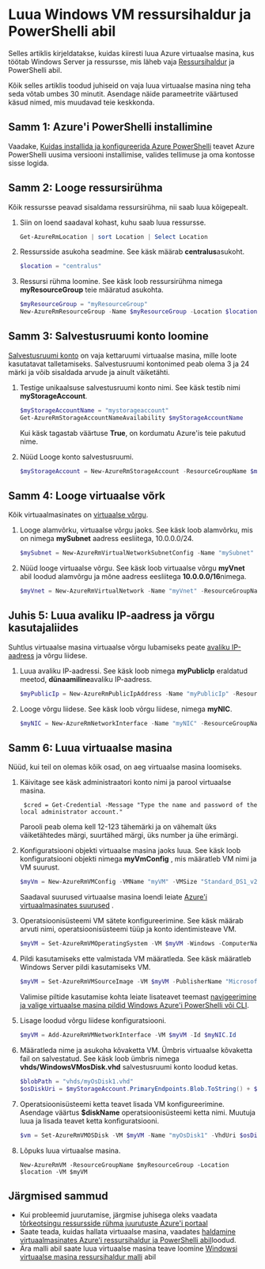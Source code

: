 <properties
    pageTitle="Azure'i VM, mis PowerShelli abil luua | Microsoft Azure'i"
    description="PowerShelli kasutamine Azure ja Azure ressursihaldur kerge vaevaga luua uus VM, kus töötab Windows Server."
    services="virtual-machines-windows"
    documentationCenter=""
    authors="davidmu1"
    manager="timlt"
    editor=""
    tags="azure-resource-manager"/>

<tags
    ms.service="virtual-machines-windows"
    ms.workload="na"
    ms.tgt_pltfrm="na"
    ms.devlang="na"
    ms.topic="get-started-article"
    ms.date="10/21/2016"
    ms.author="davidmu"/>

# <a name="create-a-windows-vm-using-resource-manager-and-powershell"></a>Luua Windows VM ressursihaldur ja PowerShelli abil

Selles artiklis kirjeldatakse, kuidas kiiresti luua Azure virtuaalse masina, kus töötab Windows Server ja ressursse, mis läheb vaja [Ressursihaldur](../azure-resource-manager/resource-group-overview.md) ja PowerShelli abil. 

Kõik selles artiklis toodud juhiseid on vaja luua virtuaalse masina ning teha seda võtab umbes 30 minutit. Asendage näide parameetrite väärtused käsud nimed, mis muudavad teie keskkonda.

## <a name="step-1-install-azure-powershell"></a>Samm 1: Azure'i PowerShelli installimine

Vaadake, [Kuidas installida ja konfigureerida Azure PowerShelli](../powershell-install-configure.md) teavet Azure PowerShelli uusima versiooni installimise, valides tellimuse ja oma kontosse sisse logida.
        
## <a name="step-2-create-a-resource-group"></a>Samm 2: Looge ressursirühma

Kõik ressursse peavad sisaldama ressursirühma, nii saab luua kõigepealt.  

1. Siin on loend saadaval kohast, kuhu saab luua ressursse.

    ```powershell
    Get-AzureRmLocation | sort Location | Select Location
    ```

2. Ressursside asukoha seadmine. See käsk määrab **centralus**asukoht.

    ```powershell
    $location = "centralus"
    ```
    
3. Ressursi rühma loomine. See käsk loob ressursirühma nimega **myResourceGroup** teie määratud asukohta.

    ```powershell
    $myResourceGroup = "myResourceGroup"
    New-AzureRmResourceGroup -Name $myResourceGroup -Location $location
    ```
    
## <a name="step-3-create-a-storage-account"></a>Samm 3: Salvestusruumi konto loomine

[Salvestusruumi konto](../storage/storage-introduction.md) on vaja kettaruumi virtuaalse masina, mille loote kasutatavat talletamiseks. Salvestusruumi kontonimed peab olema 3 ja 24 märki ja võib sisaldada arvude ja ainult väiketähti.

1. Testige unikaalsuse salvestusruumi konto nimi. See käsk testib nimi **myStorageAccount**.

    ```powershell
    $myStorageAccountName = "mystorageaccount"
    Get-AzureRmStorageAccountNameAvailability $myStorageAccountName
    ```
    
    Kui käsk tagastab väärtuse **True**, on kordumatu Azure'is teie pakutud nime. 
    
2. Nüüd Looge konto salvestusruumi.
    
    ```powershell    
    $myStorageAccount = New-AzureRmStorageAccount -ResourceGroupName $myResourceGroup -Name $myStorageAccountName -SkuName "Standard_LRS" -Kind "Storage" -Location $location
    ```
    
## <a name="step-4-create-a-virtual-network"></a>Samm 4: Looge virtuaalse võrk

Kõik virtuaalmasinates on [virtuaalse võrgu](../virtual-network/virtual-networks-overview.md).

1. Looge alamvõrku, virtuaalse võrgu jaoks. See käsk loob alamvõrku, mis on nimega **mySubnet** aadress eesliitega, 10.0.0.0/24.
        
    ```powershell
    $mySubnet = New-AzureRmVirtualNetworkSubnetConfig -Name "mySubnet" -AddressPrefix 10.0.0.0/24
    ```
    
2. Nüüd looge virtuaalse võrgu. See käsk loob virtuaalse võrgu **myVnet** abil loodud alamvõrgu ja mõne aadress eesliitega **10.0.0.0/16**nimega.

    ```powershell
    $myVnet = New-AzureRmVirtualNetwork -Name "myVnet" -ResourceGroupName $myResourceGroup -Location $location -AddressPrefix 10.0.0.0/16 -Subnet $mySubnet
    ```
        
## <a name="step-5-create-a-public-ip-address-and-network-interface"></a>Juhis 5: Luua avaliku IP-aadress ja võrgu kasutajaliides

Suhtlus virtuaalse masina virtuaalse võrgu lubamiseks peate [avaliku IP-aadress](../virtual-network/virtual-network-ip-addresses-overview-arm.md) ja võrgu liidese.

1. Luua avaliku IP-aadressi. See käsk loob nimega **myPublicIp** eraldatud meetod, **dünaamiline**avaliku IP-aadress.
 
    ```powershell
    $myPublicIp = New-AzureRmPublicIpAddress -Name "myPublicIp" -ResourceGroupName $myResourceGroup -Location $location -AllocationMethod Dynamic
    ```
        
2. Looge võrgu liidese. See käsk loob võrgu liidese, nimega **myNIC**.

    ```powershell
    $myNIC = New-AzureRmNetworkInterface -Name "myNIC" -ResourceGroupName $myResourceGroup -Location $location -SubnetId $myVnet.Subnets[0].Id -PublicIpAddressId $myPublicIp.Id
    ```
       
## <a name="step-6-create-a-virtual-machine"></a>Samm 6: Luua virtuaalse masina

Nüüd, kui teil on olemas kõik osad, on aeg virtuaalse masina loomiseks.

1. Käivitage see käsk administraatori konto nimi ja parool virtuaalse masina.

        $cred = Get-Credential -Message "Type the name and password of the local administrator account."
        
    Parooli peab olema kell 12-123 tähemärki ja on vähemalt üks väiketähtedes märgi, suurtähed märgi, üks number ja ühe erimärgi. 
        
2. Konfiguratsiooni objekti virtuaalse masina jaoks luua. See käsk loob konfiguratsiooni objekti nimega **myVmConfig** , mis määratleb VM nimi ja VM suurust.

    ```powershell
    $myVm = New-AzureRmVMConfig -VMName "myVM" -VMSize "Standard_DS1_v2"
    ```
     
    Saadaval suurused virtuaalse masina loendi leiate [Azure'i virtuaalmasinates suurused](virtual-machines-windows-sizes.md) .
    
3. Operatsioonisüsteemi VM sätete konfigureerimine. See käsk määrab arvuti nimi, operatsioonisüsteemi tüüp ja konto identimisteave VM.

    ```powershell
    $myVM = Set-AzureRmVMOperatingSystem -VM $myVM -Windows -ComputerName "myVM" -Credential $cred -ProvisionVMAgent -EnableAutoUpdate
    ```
    
4. Pildi kasutamiseks ette valmistada VM määratleda. See käsk määratleb Windows Server pildi kasutamiseks VM. 

    ```powershell
    $myVM = Set-AzureRmVMSourceImage -VM $myVM -PublisherName "MicrosoftWindowsServer" -Offer "WindowsServer" -Skus "2012-R2-Datacenter" -Version "latest"
    ```
        
    Valimise piltide kasutamise kohta leiate lisateavet teemast [navigeerimine ja valige virtuaalse masina pildid Windows Azure'i PowerShelli või CLI](virtual-machines-windows-cli-ps-findimage.md).
        
5. Lisage loodud võrgu liidese konfiguratsiooni.

    ```powershell
    $myVM = Add-AzureRmVMNetworkInterface -VM $myVM -Id $myNIC.Id
    ```
        
6. Määratleda nime ja asukoha kõvaketta VM. Ümbris virtuaalse kõvaketta fail on salvestatud. See käsk loob ümbris nimega **vhds/WindowsVMosDisk.vhd** salvestusruumi konto loodud ketas.

    ```powershell
    $blobPath = "vhds/myOsDisk1.vhd"
    $osDiskUri = $myStorageAccount.PrimaryEndpoints.Blob.ToString() + $blobPath
    ```
        
7. Operatsioonisüsteemi ketta teavet lisada VM konfigureerimine. Asendage väärtus **$diskName** operatsioonisüsteemi ketta nimi. Muutuja luua ja lisada teavet ketta konfiguratsiooni.
    
    ```powershell
    $vm = Set-AzureRmVMOSDisk -VM $myVM -Name "myOsDisk1" -VhdUri $osDiskUri -CreateOption fromImage
    ```
        
8. Lõpuks luua virtuaalse masina.

    ```
    New-AzureRmVM -ResourceGroupName $myResourceGroup -Location $location -VM $myVM
    ```
                                  
## <a name="next-steps"></a>Järgmised sammud

- Kui probleemid juurutamise, järgmise juhisega oleks vaadata [tõrkeotsingu ressursside rühma juurutuste Azure'i portaal](../resource-manager-troubleshoot-deployments-portal.md)
- Saate teada, kuidas hallata virtuaalse masina, vaadates [haldamine virtuaalmasinates Azure'i ressursihaldur ja PowerShelli abil](virtual-machines-windows-ps-manage.md)loodud.
- Ära malli abil saate luua virtuaalse masina teave loomine [Windowsi virtuaalse masina ressursihaldur malli](virtual-machines-windows-ps-template.md) abil

